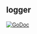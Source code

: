 ## logger

[![GoDoc](https://godoc.org/github.com/joyent/containerpilot?status.svg)](https://godoc.org/github.com/joyent/containerpilot/config/logger)
